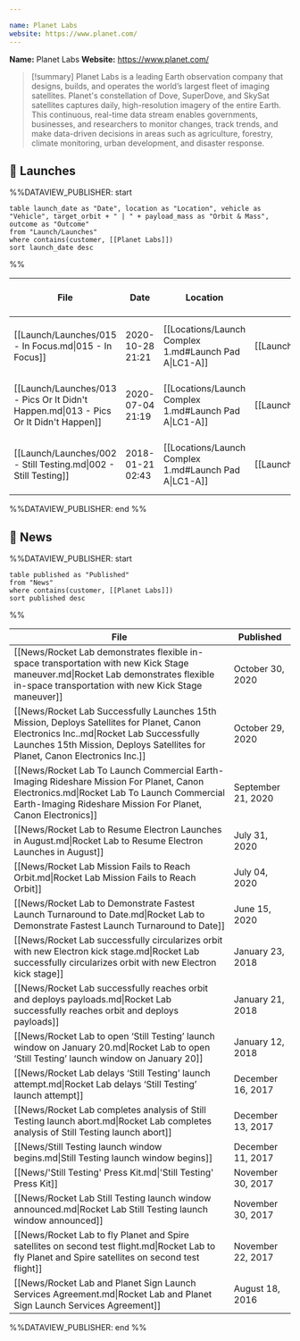 ```yaml
---

name: Planet Labs
website: https://www.planet.com/
---
```


**Name:** Planet Labs
**Website:** https://www.planet.com/

>[!summary]
Planet Labs is a leading Earth observation company that designs, builds, and operates the world’s largest fleet of imaging satellites. Planet's constellation of Dove, SuperDove, and SkySat satellites captures daily, high-resolution imagery of the entire Earth. This continuous, real-time data stream enables governments, businesses, and researchers to monitor changes, track trends, and make data-driven decisions in areas such as agriculture, forestry, climate monitoring, urban development, and disaster response. 


## 🚀 Launches

%%DATAVIEW_PUBLISHER: start
```
table launch_date as "Date", location as "Location", vehicle as "Vehicle", target_orbit + " | " + payload_mass as "Orbit & Mass", outcome as "Outcome"
from "Launch/Launches"
where contains(customer, [[Planet Labs]])
sort launch_date desc
```
%%

| File                                                                                  | Date             | Location                                              | Vehicle                          | Orbit & Mass             | Outcome   |
| ------------------------------------------------------------------------------------- | ---------------- | ----------------------------------------------------- | -------------------------------- | ------------------------ | --------- |
| [[Launch/Launches/015 - In Focus.md\|015 - In Focus]]                                 | 2020-10-28 21:21 | [[Locations/Launch Complex 1.md#Launch Pad A\|LC1-A]] | [[Launch/Electron.md\|Electron]] | 500 km \| 97.5° \| 72 kg | ✅ Success |
| [[Launch/Launches/013 - Pics Or It Didn't Happen.md\|013 - Pics Or It Didn't Happen]] | 2020-07-04 21:19 | [[Locations/Launch Complex 1.md#Launch Pad A\|LC1-A]] | [[Launch/Electron.md\|Electron]] | 500 km \| 97.5° \| 75 kg | ❌ Failure |
| [[Launch/Launches/002 - Still Testing.md\|002 - Still Testing]]                       | 2018-01-21 02:43 | [[Locations/Launch Complex 1.md#Launch Pad A\|LC1-A]] | [[Launch/Electron.md\|Electron]] | 400 km \| 82.9° \| 13 kg | ✅ Success |

%%DATAVIEW_PUBLISHER: end %%


## 📰 News
%%DATAVIEW_PUBLISHER: start
```
table published as "Published"
from "News"
where contains(customer, [[Planet Labs]])
sort published desc
```
%%

| File                                                                                                                                                                                                                   | Published          |
| ---------------------------------------------------------------------------------------------------------------------------------------------------------------------------------------------------------------------- | ------------------ |
| [[News/Rocket Lab demonstrates flexible in-space transportation with new Kick Stage maneuver.md\|Rocket Lab demonstrates flexible in-space transportation with new Kick Stage maneuver]]                               | October 30, 2020   |
| [[News/Rocket Lab Successfully Launches 15th Mission, Deploys Satellites for Planet, Canon Electronics Inc..md\|Rocket Lab Successfully Launches 15th Mission, Deploys Satellites for Planet, Canon Electronics Inc.]] | October 29, 2020   |
| [[News/Rocket Lab To Launch Commercial Earth-Imaging Rideshare Mission For Planet, Canon Electronics.md\|Rocket Lab To Launch Commercial Earth-Imaging Rideshare Mission For Planet, Canon Electronics]]               | September 21, 2020 |
| [[News/Rocket Lab to Resume Electron Launches in August.md\|Rocket Lab to Resume Electron Launches in August]]                                                                                                         | July 31, 2020      |
| [[News/Rocket Lab Mission Fails to Reach Orbit.md\|Rocket Lab Mission Fails to Reach Orbit]]                                                                                                                           | July 04, 2020      |
| [[News/Rocket Lab to Demonstrate Fastest Launch Turnaround to Date.md\|Rocket Lab to Demonstrate Fastest Launch Turnaround to Date]]                                                                                   | June 15, 2020      |
| [[News/Rocket Lab successfully circularizes orbit with new Electron kick stage.md\|Rocket Lab successfully circularizes orbit with new Electron kick stage]]                                                           | January 23, 2018   |
| [[News/Rocket Lab successfully reaches orbit and deploys payloads.md\|Rocket Lab successfully reaches orbit and deploys payloads]]                                                                                     | January 21, 2018   |
| [[News/Rocket Lab to open ‘Still Testing’ launch window on January 20.md\|Rocket Lab to open ‘Still Testing’ launch window on January 20]]                                                                             | January 12, 2018   |
| [[News/Rocket Lab delays ‘Still Testing’ launch attempt.md\|Rocket Lab delays ‘Still Testing’ launch attempt]]                                                                                                         | December 16, 2017  |
| [[News/Rocket Lab completes analysis of Still Testing launch abort.md\|Rocket Lab completes analysis of Still Testing launch abort]]                                                                                   | December 13, 2017  |
| [[News/Still Testing launch window begins.md\|Still Testing launch window begins]]                                                                                                                                     | December 11, 2017  |
| [[News/'Still Testing' Press Kit.md\|'Still Testing' Press Kit]]                                                                                                                                                       | November 30, 2017  |
| [[News/Rocket Lab Still Testing launch window announced.md\|Rocket Lab Still Testing launch window announced]]                                                                                                         | November 30, 2017  |
| [[News/Rocket Lab to fly Planet and Spire satellites on second test flight.md\|Rocket Lab to fly Planet and Spire satellites on second test flight]]                                                                   | November 22, 2017  |
| [[News/Rocket Lab and Planet Sign Launch Services Agreement.md\|Rocket Lab and Planet Sign Launch Services Agreement]]                                                                                                 | August 18, 2016    |

%%DATAVIEW_PUBLISHER: end %%